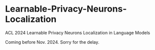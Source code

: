 # Learnable-Privacy-Neurons-Localization
ACL 2024 Learnable Privacy Neurons Localization in Language Models

Coming before Nov. 2024. Sorry for the delay.
